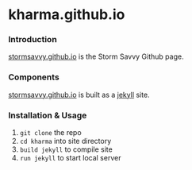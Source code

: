 kharma.github.io
================

### Introduction

[stormsavvy.github.io][io] is the Storm Savvy Github page.

### Components

[stormsavvy.github.io][io] is built as a [jekyll][jk] site.

### Installation & Usage

1. `git clone` the repo
2. `cd kharma` into site directory
3. `build jekyll` to compile site
4. `run jekyll` to start local server

[io]: http://kharma.github.io/
[jk]: http://jekyllrb.com/
